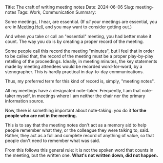 Title: The craft of writing meeting notes
Date: 2024-06-06
Slug: meeting-notes
Tags: Work, Communication
Summary: 

Some meetings, I hear, are essential.
(If *all* your meetings are essential, you are in [Meeting Hell](), and you may want to consider getting out.)

And when you take or call an "essential" meeting, you had better make it count.
The way you do is by creating a proper record of the meeting.

Some people call this record the meeting "minutes", but I feel that in order to be called that, the record of the meeting must be a proper play-by-play retelling of the proceedings.
Ideally, in meeting minutes, the key statements made by meeting attendees would be recorded word-for-word, by a stenographer.
This is hardly practical in day-to-day communications.

Thus, my preferred term for this kind of record is, simply, "meeting notes".

All my meetings have a designated note-taker.
Frequently, I am that note-taker myself, in meetings where I am neither the chair nor the primary information source.

Now, there is something important about note-taking: you do it **for the people who are not in the meeting.**

This is to say that the meeting notes don't act as a memory aid to help people remember what they, or the colleague they were talking to, said.
Rather, they act as a full and complete record of anything of value, so that people don't need to remember what was said.

From this follows this general rule: it is not the spoken word that counts in the meeting, but the written one.
**What's not written down, did not happen.**
